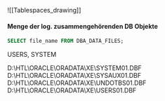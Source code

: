 
![[Tablespaces_drawing]]

#### Menge der log. zusammengehörenden DB Objekte


```sql 
SELECT file_name FROM DBA_DATA_FILES;
```

USERS, SYSTEM

D:\HTL\ORACLE\ORADATA\XE\SYSTEM01.DBF
D:\HTL\ORACLE\ORADATA\XE\SYSAUX01.DBF
D:\HTL\ORACLE\ORADATA\XE\UNDOTBS01.DBF
D:\HTL\ORACLE\ORADATA\XE\USERS01.DBF
